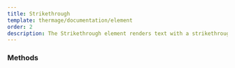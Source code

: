 ```yaml
---
title: Strikethrough
template: thermage/documentation/element
order: 2
description: The Strikethrough element renders text with a strikethrough, or a line through it.
---
```


### Methods